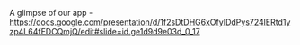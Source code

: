 A glimpse of our app - https://docs.google.com/presentation/d/1f2sDtDHG6xOfyIDdPys724lERtd1yzp4L64fEDCQmjQ/edit#slide=id.ge1d9d9e03d_0_17
